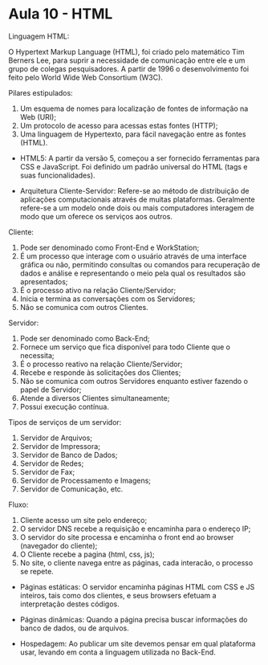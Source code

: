 # Aula 10 - HTML

Linguagem HTML:

O Hypertext Markup Language (HTML), foi criado pelo matemático Tim Berners Lee, para suprir a necessidade de comunicação entre ele e um grupo de colegas pesquisadores. A partir de 1996 o desenvolvimento foi feito pelo World Wide Web Consortium (W3C).

Pilares estipulados:
1. Um esquema de nomes para localização de fontes de informação na Web (URI);
2. Um protocolo de acesso para acessas estas fontes (HTTP);
3. Uma linguagem de Hypertexto, para fácil navegação entre as fontes (HTML).

- HTML5: A partir da versão 5, começou a ser fornecido ferramentas para CSS e JavaScript. Foi definido um padrão universal do HTML (tags e suas funcionalidades).

- Arquitetura Cliente-Servidor: Refere-se ao método de distribuição de aplicações computacionais através de muitas plataformas. Geralmente refere-se a um modelo onde dois ou mais computadores interagem de modo que um oferece os serviços aos outros.

Cliente:
1. Pode ser denominado como Front-End e WorkStation;
2. É um processo que interage com o usuário através de uma interface gráfica ou não, permitindo consultas ou comandos para recuperação de dados e análise e representando o meio pela qual os resultados são apresentados;
3. É o processo ativo na relação Cliente/Servidor;
4. Inicia e termina as conversações com os Servidores;
5. Não se comunica com outros Clientes.

Servidor:
1. Pode ser denominado como Back-End;
2. Fornece um serviço que fica disponível para todo Cliente que o necessita;
3. É o processo reativo na relação Cliente/Servidor;
4. Recebe e responde às solicitações dos Clientes;
5. Não se comunica com outros Servidores enquanto estiver fazendo o papel de Servidor;
6. Atende a diversos Clientes simultaneamente;
7. Possui execução contínua.

Tipos de serviços de um servidor:
1. Servidor de Arquivos;
2. Servidor de Impressora;
3. Servidor de Banco de Dados;
4. Servidor de Redes;
5. Servidor de Fax;
6. Servidor de Processamento e Imagens;
7. Servidor de Comunicação, etc.

Fluxo:
1. Cliente acesso um site pelo endereço;
2. O servidor DNS recebe a requisição e encaminha para o endereço IP;
3. O servidor do site processa e encaminha o front end ao browser (navegador do cliente);
4. O Cliente recebe a pagina (html, css, js);
5. No site, o cliente navega entre as páginas, cada interacão, o processo se repete.

- Páginas estáticas:
O servidor encaminha páginas HTML com CSS e JS inteiros, tais como dos clientes, e seus browsers efetuam a interpretação destes códigos.

- Páginas dinâmicas:
Quando a página precisa buscar informações do banco de dados, ou de arquivos.

- Hospedagem:
Ao publicar um site devemos pensar em qual plataforma usar, levando em conta a linguagem utilizada no Back-End.
